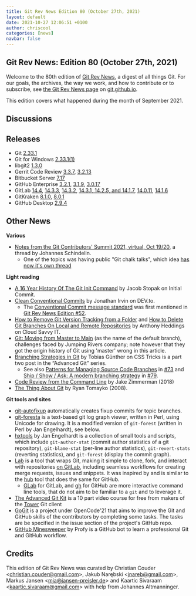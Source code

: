 ```yaml
---
title: Git Rev News Edition 80 (October 27th, 2021)
layout: default
date: 2021-10-27 12:06:51 +0100
author: chriscool
categories: [news]
navbar: false
---
```


## Git Rev News: Edition 80 (October 27th, 2021)

Welcome to the 80th edition of [Git Rev News](https://git.github.io/rev_news/rev_news/),
a digest of all things Git. For our goals, the archives, the way we work, and how to contribute or to
subscribe, see [the Git Rev News page](https://git.github.io/rev_news/rev_news/) on [git.github.io](http://git.github.io).

This edition covers what happened during the month of September 2021.

## Discussions

<!---
### General
-->

<!---
### Reviews
-->

<!---
### Support
-->

<!---
## Developer Spotlight:
-->

## Releases

+ Git [2.33.1](https://public-inbox.org/git/xmqqczo922vm.fsf@gitster.g/)
+ Git for Windows [2.33.1(1)](https://github.com/git-for-windows/git/releases/tag/v2.33.1.windows.1)
+ libgit2 [1.3.0](https://github.com/libgit2/libgit2/releases/tag/v1.3.0)
+ Gerrit Code Review [3.3.7](https://www.gerritcodereview.com/3.3.html#337),
[3.2.13](https://www.gerritcodereview.com/3.2.html#3213)
+ Bitbucket Server [7.17](https://confluence.atlassian.com/bitbucketserver/bitbucket-server-release-notes-872139866.html)
+ GitHub Enterprise [3.2.1](https://help.github.com/enterprise-server@3.2/admin/release-notes#3.2.1),
[3.1.9](https://help.github.com/enterprise-server@3.1/admin/release-notes#3.1.9),
[3.0.17](https://help.github.com/enterprise-server@3.0/admin/release-notes#3.0.17)
+ GitLab [14.4](https://about.gitlab.com/releases/2021/10/22/gitlab-14-4-released/),
[14.3.3](https://about.gitlab.com/releases/2021/10/12/gitlab-14-3-3-released/),
[14.3.2](https://about.gitlab.com/releases/2021/10/01/gitlab-14-3-2-released/),
[14.3.1, 14.2.5, and 14.1.7](https://about.gitlab.com/releases/2021/09/30/security-release-gitlab-14-3-1-released/),
[14.0.11](https://about.gitlab.com/releases/2021/09/27/gitlab-14-0-11-released/),
[14.1.6](https://about.gitlab.com/releases/2021/09/27/gitlab-14-1-6-released/)
+ GitKraken [8.1.0](https://support.gitkraken.com/release-notes/current),
[8.0.1](https://support.gitkraken.com/release-notes/current)
+ GitHub Desktop [2.9.4](https://desktop.github.com/release-notes/)

## Other News

__Various__

* [Notes from the Git Contributors' Summit 2021, virtual, Oct 19/20](https://public-inbox.org/git/nycvar.QRO.7.76.6.2110221202430.62@tvgsbejvaqbjf.bet/t/),
  a thread by Johannes Schindelin.
  * One of the topics was having public "Git chalk talks", which idea 
    [has now it's own thread](https://public-inbox.org/git/nycvar.QRO.7.76.6.2110220950020.62@tvgsbejvaqbjf.bet/t/#u)


__Light reading__

* [A 16 Year History Of The Git Init Command](https://initialcommit.com/blog/history-git-init-command)
  by Jacob Stopak on Initial Commit.
* [Clean Conventional Commits](https://dev.to/sublimegeek/clean-conventional-commits-40l8)
  by Jonathan Irvin on DEV.to.
  * The [Conventional Commit message standard](https://www.conventionalcommits.org/)
    was first mentioned in [Git Rev News Edition #52](https://git.github.io/rev_news/2019/06/28/edition-52/).
* [How to Remove Git Version Tracking from a Folder](https://www.cloudsavvyit.com/14500/how-to-remove-git-version-tracking-from-a-folder/) and
  [How to Delete Git Branches On Local and Remote Repositories](https://www.cloudsavvyit.com/14289/how-to-delete-git-branches-on-local-and-remote-repositories/)
  by Anthony Heddings on Cloud Savvy IT.
* [Git: Moving from Master to Main](https://www.jumpingrivers.com/blog/git-moving-master-to-main/)
  (as the name of the default branch), challenges faced by Jumping Rivers company;
  note however that they got the origin history of Git using 'master' wrong in this article.
* [Branching Strategies in Git](https://css-tricks.com/branching-strategies-in-git/)
  by Tobias Günther on CSS Tricks is a part two post in the “Advanced Git” series.
  * See also [Patterns for Managing Source Code Branches](https://martinfowler.com/articles/branching-patterns.html) in [#73](https://git.github.io/rev_news/2021/03/27/edition-73/)
    and [Ship / Show / Ask: A modern branching strategy](https://martinfowler.com/articles/ship-show-ask.html) in [#79](https://git.github.io/rev_news/2021/09/30/edition-79/).
* [Code Review from the Command Line](https://blog.jez.io/cli-code-review/)
  by Jake Zimmerman (2018)
* [The Thing About Git](https://tomayko.com/blog/2008/the-thing-about-git)
  by Ryan Tomayko (2008).


__Git tools and sites__

* [git-autofixup](https://github.com/torbiak/git-autofixup) automatically
  creates fixup commits for topic branches.
* [git-foresta](https://github.com/takaaki-kasai/git-foresta) is a text-based git log graph viewer,
  written in Perl, using Unicode for drawing.
  It is a modified version of `git-forest` (written in Perl by Jan Engelhardt), see below.
* [hxtools](http://inai.de/projects/hxtools/) by Jan Engelhardt
  is a collection of small tools and scripts, which include 
  `git-author-stat` (commit author statistics of a git repository),
  `git-blame-stat` (per-line author statistics),
  `git-revert-stats` (reverting statistics), and
  `git-forest` (display the commit graph).
* [Lab](https://github.com/zaquestion/lab) is a tool that wraps Git,
  making it simple to clone, fork, and interact with repositories
  [on GitLab](https://gitlab.com/gitlab-org/ecosystem-stage/lab),
  including seamless workflows for creating merge requests, issues and snippets.
  It was inspired by and is similar to the [hub](https://github.com/github/hub)
  tool that does the same for GitHub.
  * [GLab](https://glab.readthedocs.io/) for GitLab, and
    [gh](https://github.com/cli/cli) for GitHub are more interactive
    command line tools, that do not aim to be familiar to a `git` and to leverage it.
* [The Advanced Git Kit](https://www.git-tower.com/learn/git/advanced-git-kit)
  is a 10 part video course for free from makers of the [Tower](https://www.git-tower.com/) Git client
* [GoGit](https://github.com/opencodeiiita/GoGit) is a project under OpenCode'21
  that aims to improve the Git and GitHub skills of the contributors by completing some tasks.
  The tasks are be specified in the issue section of the project's GitHub repo.
* [GitHub Minesweeper](https://profy.dev/project/github-minesweeper) by Profy
  is a GitHub bot to learn a professional Git and GitHub workflow.


## Credits

This edition of Git Rev News was curated by
Christian Couder &lt;<christian.couder@gmail.com>&gt;,
Jakub Narębski &lt;<jnareb@gmail.com>&gt;,
Markus Jansen &lt;<mja@jansen-preisler.de>&gt; and
Kaartic Sivaraam &lt;<kaartic.sivaraam@gmail.com>&gt;
with help from Johannes Altmanninger.
